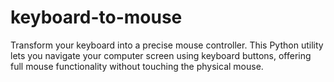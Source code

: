 # keyboard-to-mouse
Transform your keyboard into a precise mouse controller. This Python utility lets you navigate your computer screen using keyboard buttons, offering full mouse functionality without touching the physical mouse.
